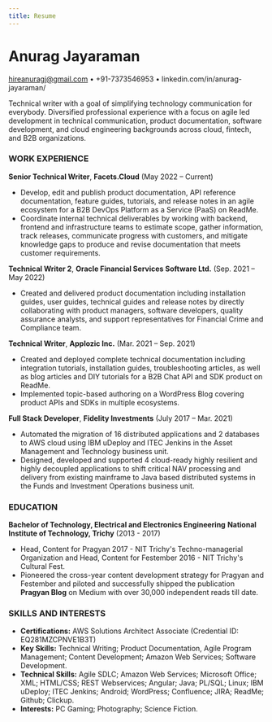 ```yaml
---
title: Resume
---
```


# **Anurag Jayaraman**

hireanuragj@gmail.com • +91-7373546953 • linkedin.com/in/anurag-jayaraman/

Technical writer with a goal of simplifying technology communication for everybody. Diversified professional experience with a focus on agile led development in technical communication, product documentation, software development, and cloud engineering backgrounds across cloud, fintech, and B2B organizations.

### **WORK EXPERIENCE**

**Senior Technical Writer**, **Facets.Cloud** 
(May 2022 – Current)
- Develop, edit and publish product documentation, API reference documentation, feature guides, tutorials, and release notes in an agile ecosystem for a B2B DevOps Platform as a Service (PaaS) on ReadMe.
- Coordinate internal technical deliverables by working with backend, frontend and infrastructure teams to estimate scope, gather information, track releases, communicate progress with customers, and mitigate knowledge gaps to produce and revise documentation that meets customer requirements.

**Technical Writer 2**, **Oracle Financial Services Software Ltd.** 
(Sep. 2021 – May 2022)
- Created and delivered product documentation including installation guides, user guides, technical guides and release notes by directly collaborating with product managers, software developers, quality assurance analysts, and support representatives for Financial Crime and Compliance team.

**Technical Writer**, **Applozic Inc.** 
(Mar. 2021 – Sep. 2021)
- Created and deployed complete technical documentation including integration tutorials, installation guides, troubleshooting articles, as well as blog articles and DIY tutorials for a B2B Chat API and SDK product on ReadMe.
- Implemented topic-based authoring on a WordPress Blog covering product APIs and SDKs in multiple ecosystems.

**Full Stack Developer**, **Fidelity Investments** 
(July 2017 – Mar. 2021)
- Automated the migration of 16 distributed applications and 2 databases to AWS cloud using IBM uDeploy and ITEC Jenkins in the Asset Management and Technology business unit.
- Designed, developed and supported 4 cloud-ready highly resilient and highly decoupled applications to shift critical NAV processing and delivery from existing mainframe to Java based distributed systems in the Funds and Investment Operations business unit.

### **EDUCATION**

**Bachelor of Technology, Electrical and Electronics Engineering** 
**National Institute of Technology, Trichy** 
(2013 - 2017)
- Head, Content for Pragyan 2017 - NIT Trichy&#39;s Techno-managerial Organization and Head, Content for Festember 2016 - NIT Trichy&#39;s Cultural Fest.
- Pioneered the cross-year content development strategy for Pragyan and Festember and piloted and successfully shipped the publication **Pragyan Blog** on Medium with over 30,000 independent reads till date.

### **SKILLS AND INTERESTS**
- **Certifications:** AWS Solutions Architect Associate (Credential ID: EQ281MZCPNVE1B3T)
- **Key Skills:** Technical Writing; Product Documentation, Agile Program Management; Content Development; Amazon Web Services; Software Development.
- **Technical Skills:** Agile SDLC; Amazon Web Services; Microsoft Office; XML; HTML/CSS; REST Webservices; Angular; Java; PL/SQL; Linux; IBM uDeploy; ITEC Jenkins; Android; WordPress; Confluence; JIRA; ReadMe; Github; Clickup.
- **Interests:** PC Gaming; Photography; Science Fiction.
